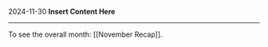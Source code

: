 2024-11-30
__Insert Content Here__
_______________________
To see the overall month: [[November Recap]].